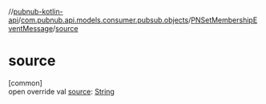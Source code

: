 //[pubnub-kotlin-api](../../../index.md)/[com.pubnub.api.models.consumer.pubsub.objects](../index.md)/[PNSetMembershipEventMessage](index.md)/[source](source.md)

# source

[common]\
open override val [source](source.md): [String](https://kotlinlang.org/api/latest/jvm/stdlib/kotlin-stdlib/kotlin/-string/index.html)
